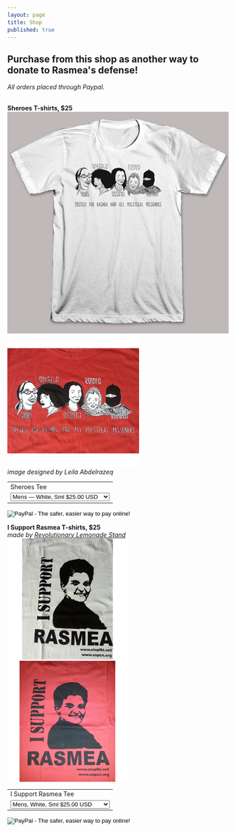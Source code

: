 ```yaml
---
layout: page
title: Shop
published: true
---
```


## Purchase from this shop as another way to donate to Rasmea's defense! 
_All orders placed through Paypal._

<br>**Sheroes T-shirts, $25**
<img src="/assets/img/Sheroes_White.jpg" alt="Sheroes" style="width: 550px;"/>
<img src="/assets/img/Sheroes_Red.jpg" alt="Sheroes" style="width: 300px;"/>
_<br> image designed by Leila Abdelrazeq_

<form target="paypal" action="https://www.paypal.com/cgi-bin/webscr" method="post">
<input type="hidden" name="cmd" value="_s-xclick">
<input type="hidden" name="hosted_button_id" value="7M4MVYPVL35KQ">
<table>
<tr><td><input type="hidden" name="on0" value="Sheroes Tee">Sheroes Tee</td></tr><tr><td><select name="os0">
	<option value="Mens — White, Sml">Mens — White, Sml $25.00 USD</option>
	<option value="Mens — White, Med">Mens — White, Med $25.00 USD</option>
	<option value="Mens — White, Lrg">Mens — White, Lrg $25.00 USD</option>
	<option value="Mens — White, XL">Mens — White, XL $25.00 USD</option>
	<option value="Mens — White, XXL">Mens — White, XXL $25.00 USD</option>
    <option value="Womens, White, Sml">Womens, White, Sml $25.00 USD</option>
	<option value="Womens, White, Med">Womens, White, Med $25.00 USD</option>
	<option value="Womens, White, Lrg">Womens, White, Lrg $25.00 USD</option>
	<option value="Womens, White, XL">Womens, White, XL $25.00 USD</option>
	<option value="Womens, White, XXL">Womens, White, XXL $25.00 USD</option>
	<option value="Mens, Red, Sml">Mens, Red, Sml $25.00 USD</option>
	<option value="Mens, Red, Med">Mens, Red, Med $25.00 USD</option>
	<option value="Mens, Red, Lrg">Mens, Red, Lrg $25.00 USD</option>
	<option value="Mens, Red, XL">Mens, Red, XL $25.00 USD</option>
	<option value="Mens, Red, XXL">Mens, Red, XXL $25.00 USD</option>
    <option value="Womens, Red, Sml">Womens, Red, Sml $25.00 USD</option>
	<option value="Womens, Red, Med">Womens, Red, Med $25.00 USD</option>
	<option value="Womens, Red, Lrg">Womens, Red, Lrg $25.00 USD</option>
	<option value="Womens, Red, XL">Womens, Red, XL $25.00 USD</option>
	<option value="Womens, Red, XXL">Womens, Red, XXL $25.00 USD</option>
</select> </td></tr>
</table>
<input type="hidden" name="currency_code" value="USD">
<input type="image" src="https://www.paypalobjects.com/en_US/i/btn/btn_cart_SM.gif" border="0" name="submit" alt="PayPal - The safer, easier way to pay online!">
<img alt="" border="0" src="https://www.paypalobjects.com/en_US/i/scr/pixel.gif" width="1" height="1">
</form>


**I Support Rasmea T-shirts, $25**
_<br> made by [Revolutionary Lemonade Stand](http://www.revolutionarylemonadestand.com/)_
<img src="/assets/img/I_Support_Rasmea_white.jpg" alt="I Support Rasmea" style="width: 275px;"/> <img src="/assets/img/I_Support_Rasmea_red.jpg" alt="I Support Rasmea" style="width: 275px;"/>

<form target="paypal" action="https://www.paypal.com/cgi-bin/webscr" method="post">
<input type="hidden" name="cmd" value="_s-xclick">
<input type="hidden" name="hosted_button_id" value="6L6M7ZT38QHQE">
<table>
<tr><td><input type="hidden" name="on0" value="I Support Rasmea Tee">I Support Rasmea Tee</td></tr><tr><td><select name="os0">
		<option value="Mens, White, Sml">Mens, White, Sml $25.00 USD</option>
	<option value="Mens, White, Med">Mens, White, Med $25.00 USD</option>
	<option value="Mens, White, Lrg">Mens, White, Lrg $25.00 USD</option>
	<option value="Mens, White, XL">Mens, White, XL $25.00 USD</option>
	<option value="Mens, White, XXL">Mens, White, XXL $25.00 USD</option>
    <option value="Womens, White, Sml">Womens, White, Sml $25.00 USD</option>
	<option value="Womens, White, Med">Womens, White, Med $25.00 USD</option>
	<option value="Womens, White, Lrg">Womens, White, Lrg $25.00 USD</option>
	<option value="Womens, White, XL">Womens, White, XL $25.00 USD</option>
	<option value="Womens, White, XXL">Womens, White, XXL $25.00 USD</option>
	<option value="Mens, Red, Sml">Mens, Red, Sml $25.00 USD</option>
	<option value="Mens, Red, Med">Mens, Red, Med $25.00 USD</option>
	<option value="Mens, Red, Lrg">Mens, Red, Lrg $25.00 USD</option>
	<option value="Mens, Red, XL">Mens, Red, XL $25.00 USD</option>
	<option value="Mens, Red, XXL">Mens, Red, XXL $25.00 USD</option>
    <option value="Womens, Red, Sml">Womens, Red, Sml $25.00 USD</option>
	<option value="Womens, Red, Med">Womens, Red, Med $25.00 USD</option>
	<option value="Womens, Red, Lrg">Womens, Red, Lrg $25.00 USD</option>
	<option value="Womens, Red, XL">Womens, Red, XL $25.00 USD</option>
	<option value="Womens, Red, XXL">Womens, Red, XXL $25.00 USD</option>
</select> </td></tr>
</table>
<input type="hidden" name="currency_code" value="USD">
<input type="image" src="https://www.paypalobjects.com/en_US/i/btn/btn_cart_SM.gif" border="0" name="submit" alt="PayPal - The safer, easier way to pay online!">
<img alt="" border="0" src="https://www.paypalobjects.com/en_US/i/scr/pixel.gif" width="1" height="1">
</form>